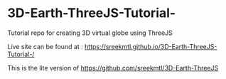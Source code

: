 # 3D-Earth-ThreeJS-Tutorial-
Tutorial repo for creating 3D virtual globe using ThreeJS

Live site can be found at : https://sreekmtl.github.io/3D-Earth-ThreeJS-Tutorial-/

This is the lite version of https://github.com/sreekmtl/3D-Earth-ThreeJS
